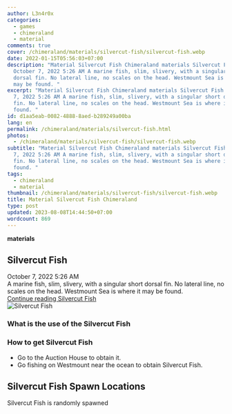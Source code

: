 ```yaml
---
author: L3n4r0x
categories:
  - games
  - chimeraland
  - material
comments: true
cover: /chimeraland/materials/silvercut-fish/silvercut-fish.webp
date: 2022-01-15T05:56:03+07:00
description: "Material Silvercut Fish Chimeraland materials Silvercut Fish
  October 7, 2022 5:26 AM A marine fish, slim, slivery, with a singular short
  dorsal fin. No lateral line, no scales on the head. Westmount Sea is where it
  may be found. "
excerpt: "Material Silvercut Fish Chimeraland materials Silvercut Fish October
  7, 2022 5:26 AM A marine fish, slim, slivery, with a singular short dorsal
  fin. No lateral line, no scales on the head. Westmount Sea is where it may be
  found. "
id: d1aa5eab-0082-4888-8aed-b289249a00ba
lang: en
permalink: /chimeraland/materials/silvercut-fish.html
photos:
  - /chimeraland/materials/silvercut-fish/silvercut-fish.webp
subtitle: "Material Silvercut Fish Chimeraland materials Silvercut Fish October
  7, 2022 5:26 AM A marine fish, slim, slivery, with a singular short dorsal
  fin. No lateral line, no scales on the head. Westmount Sea is where it may be
  found. "
tags:
  - chimeraland
  - material
thumbnail: /chimeraland/materials/silvercut-fish/silvercut-fish.webp
title: Material Silvercut Fish Chimeraland
type: post
updated: 2023-08-08T14:44:50+07:00
wordcount: 869
---
```


<link
  rel="stylesheet"
  href="https://rawcdn.githack.com/dimaslanjaka/Web-Manajemen/870a349/css/bootstrap-5-3-0-alpha3-wrapper.css"
/>
<section id="bootstrap-wrapper">
  <div data-bs-theme="dark">
    <div
      class="row g-0 border rounded overflow-hidden flex-md-row mb-4 shadow-sm position-relative bg-dark text-light"
    >
      <div class="col p-4 d-flex flex-column position-static">
        <strong class="d-inline-block mb-2 text-success">materials</strong>
        <h2 class="mb-0">Silvercut Fish</h2>
        <div class="mb-1 text-muted">October 7, 2022 5:26 AM</div>
        <div class="mb-2 border p-1">
          A marine fish, slim, slivery, with a singular short dorsal fin. No
          lateral line, no scales on the head. Westmount Sea is where it may be
          found.
        </div>
        <a
          href="/chimeraland/materials/silvercut-fish.html"
          class="stretched-link d-none text-primary"
          >Continue reading Silvercut Fish</a
        >
      </div>
      <div class="col-auto d-none d-md-block d-lg-block">
        <img
          src="https://www.webmanajemen.com/chimeraland/materials/silvercut-fish/silvercut-fish.webp"
          alt="Silvercut Fish"
        />
      </div>
    </div>
    <div class="row">
      <div class="col-lg-6 col-12 mb-2">
        <div class="card">
          <div class="card-body">
            <h3 class="card-title">What is the use of the Silvercut Fish</h3>
            <div class="card-text"><ul></ul></div>
          </div>
        </div>
      </div>
      <div class="col-lg-6 col-12 mb-2">
        <div class="card">
          <div class="card-body">
            <h3 class="card-title">How to get Silvercut Fish</h3>
            <div class="card-text">
              <ul>
                <li>Go to the Auction House to obtain it.</li>
                <li>
                  Go fishing on Westmount near the ocean to obtain Silvercut
                  Fish.
                </li>
              </ul>
            </div>
          </div>
        </div>
      </div>
      <div class="col-12 mb-2">
        <h2>Silvercut Fish Spawn Locations</h2>
        <p>Silvercut Fish is randomly spawned</p>
      </div>
    </div>
  </div>
</section>